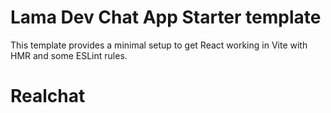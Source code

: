 # Lama Dev Chat App Starter template

This template provides a minimal setup to get React working in Vite with HMR and some ESLint rules.
# Realchat
